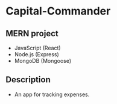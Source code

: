 # Capital-Commander

## MERN project

- JavaScript (React)
- Node.js (Express)
- MongoDB (Mongoose)

## Description

- An app for tracking expenses.
<!-- - Routing done with **React router**. Loading data via **loaders** and submitting forms via **actions**.
- Authentication is achieved using **JSON Web Tokens**, with addition of **bcrypt** package.
- Option to subscribe to a newsletter, that will automatically send an email achieved using **nodemailer** package.
- Number of available events is displayed in the header using **Redux toolkit**. Fetching data via **createAsyncThunk**.
- Animations implemented using **Framer Motion** library. -->
